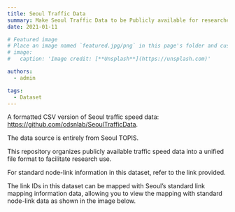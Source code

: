 ```yaml
---
title: Seoul Traffic Data
summary: Make Seoul Traffic Data to be Publicly available for researchers.
date: 2021-01-11

# Featured image
# Place an image named `featured.jpg/png` in this page's folder and customize its options here.
# image:
#   caption: 'Image credit: [**Unsplash**](https://unsplash.com)'

authors:
  - admin

tags:
  - Dataset
---
```


A formatted CSV version of Seoul traffic speed data: <https://github.com/cdsnlab/SeoulTrafficData>.

The data source is entirely from Seoul TOPIS.

This repository organizes publicly available traffic speed data into a unified file format to facilitate research use.

For standard node-link information in this dataset, refer to the link provided.

The link IDs in this dataset can be mapped with Seoul’s standard link mapping information data, allowing you to view the mapping with standard node-link data as shown in the image below.
